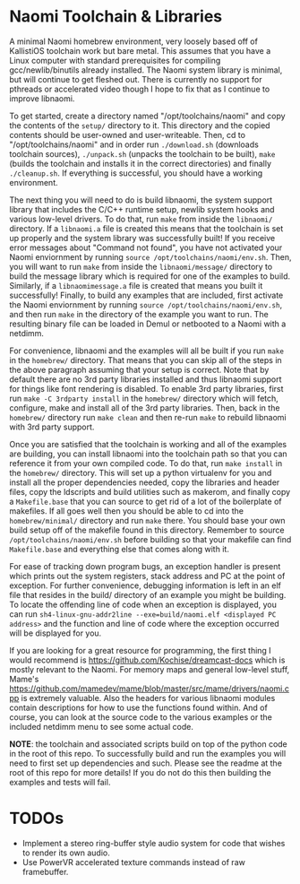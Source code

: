 Naomi Toolchain & Libraries
===========================

A minimal Naomi homebrew environment, very loosely based off of KallistiOS toolchain work but bare metal. This assumes that you have a Linux computer with standard prerequisites for compiling gcc/newlib/binutils already installed. The Naomi system library is minimal, but will continue to get fleshed out. There is currently no support for pthreads or accelerated video though I hope to fix that as I continue to improve libnaomi.

To get started, create a directory named "/opt/toolchains/naomi" and copy the contents of the `setup/` directory to it. This directory and the copied contents should be user-owned and user-writeable. Then, cd to "/opt/toolchains/naomi" and in order run `./download.sh` (downloads toolchain sources), `./unpack.sh` (unpacks the toolchain to be built), `make` (builds the toolchain and installs it in the correct directories) and finally `./cleanup.sh`. If everything is successful, you should have a working environment.

The next thing you will need to do is build libnaomi, the system support library that includes the C/C++ runtime setup, newlib system hooks and various low-level drivers. To do that, run `make` from inside the `libnaomi/` directory. If a `libnaomi.a` file is created this means that the toolchain is set up properly and the system library was successfully built! If you receive error messages about "Command not found", you have not activated your Naomi enviornment by running `source /opt/toolchains/naomi/env.sh`. Then, you will want to run `make` from inside the `libnaomi/message/` directory to build the message library which is required for one of the examples to build. Similarly, if a `libnaomimessage.a` file is created that means you built it successfully! Finally, to build any examples that are included, first activate the Naomi enviornment by running `source /opt/toolchains/naomi/env.sh`, and then run `make` in the directory of the example you want to run. The resulting binary file can be loaded in Demul or netbooted to a Naomi with a netdimm.

For convenience, libnaomi and the examples will all be built if you run `make` in the `homebrew/` directory. That means that you can skip all of the steps in the above paragraph assuming that your setup is correct. Note that by default there are no 3rd party libraries installed and thus libnaomi support for things like font rendering is disabled. To enable 3rd party libraries, first run `make -C 3rdparty install` in the `homebrew/` directory which will fetch, configure, make and install all of the 3rd party libraries. Then, back in the `homebrew/` directory run `make clean` and then re-run `make` to rebuild libnaomi with 3rd party support.

Once you are satisfied that the toolchain is working and all of the examples are building, you can install libnaomi into the toolchain path so that you can reference it from your own compiled code. To do that, run `make install` in the `homebrew/` directory. This will set up a python virtualenv for you and install all the proper dependencies needed, copy the libraries and header files, copy the ldscripts and build utilities such as makerom, and finally copy a `Makefile.base` that you can source to get rid of a lot of the boilerplate of makefiles. If all goes well then you should be able to cd into the `homebrew/minimal/` directory and run `make` there. You should base your own build setup off of the makefile found in this directory. Remember to source `/opt/toolchains/naomi/env.sh` before building so that your makefile can find `Makefile.base` and everything else that comes along with it.

For ease of tracking down program bugs, an exception handler is present which prints out the system registers, stack address and PC at the point of exception. For further convenience, debugging information is left in an elf file that resides in the build/ directory of an example you might be building. To locate the offending line of code when an exception is displayed, you can run `sh4-linux-gnu-addr2line --exe=build/naomi.elf <displayed PC address>` and the function and line of code where the exception occurred will be displayed for you.

If you are looking for a great resource for programming, the first thing I would recommend is https://github.com/Kochise/dreamcast-docs which is mostly relevant to the Naomi. For memory maps and general low-level stuff, Mame's https://github.com/mamedev/mame/blob/master/src/mame/drivers/naomi.cpp is extremely valuable. Also the headers for various libnaomi modules contain descriptions for how to use the functions found within. And of course, you can look at the source code to the various examples or the included netdimm menu to see some actual code.

**NOTE**: the toolchain and associated scripts build on top of the python code in the root of this repo. To successfully build and run the examples you will need to first set up dependencies and such. Please see the readme at the root of this repo for more details! If you do not do this then building the examples and tests will fail.

TODOs
=====
 - Implement a stereo ring-buffer style audio system for code that wishes to render its own audio.
 - Use PowerVR accelerated texture commands instead of raw framebuffer.
